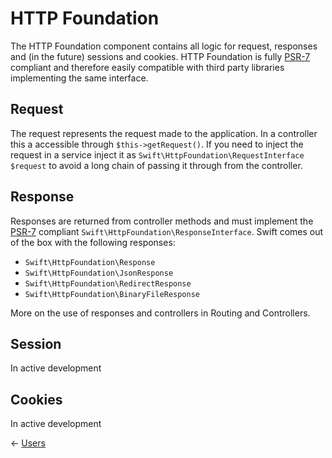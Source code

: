 # HTTP Foundation
The HTTP Foundation component contains all logic for request, responses and (in the future) sessions and cookies. HTTP Foundation is fully [PSR-7](https://www.php-fig.org/psr/psr-7/) compliant and therefore easily compatible with third party libraries implementing the same interface.

## Request
The request represents the request made to the application. In a controller this a accessible through `$this->getRequest()`. If you need to inject the request in a service inject it as `Swift\HttpFoundation\RequestInterface $request` to avoid a long chain of passing it through from the controller.

## Response
Responses are returned from controller methods and must implement the [PSR-7](https://www.php-fig.org/psr/psr-7/) compliant `Swift\HttpFoundation\ResponseInterface`. Swift comes out of the box with the following responses:
- ``Swift\HttpFoundation\Response``
- ``Swift\HttpFoundation\JsonResponse``
- ``Swift\HttpFoundation\RedirectResponse``
- ``Swift\HttpFoundation\BinaryFileResponse``

More on the use of responses and controllers in Routing and Controllers.

## Session
In active development

## Cookies
In active development

&larr; [Users](https://github.com/HenrivantSant/henri/blob/master/Docs/Users.md#users)